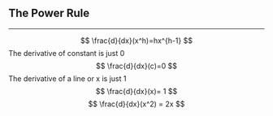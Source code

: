## The Power Rule
---
$$
\frac{d}{dx}(x^h)=hx^{h-1}
$$
The derivative of constant is just 0
$$
\frac{d}{dx}(c)=0
$$
The derivative of a line or x is just 1
$$
\frac{d}{dx}(x)= 1
$$
$$
\frac{d}{dx}(x^2) = 2x
$$


